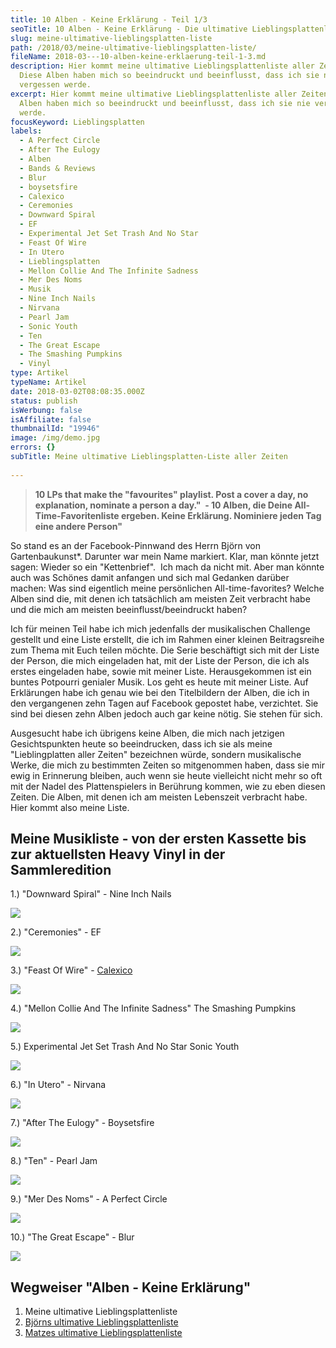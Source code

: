 ```yaml
---
title: 10 Alben - Keine Erklärung - Teil 1/3
seoTitle: 10 Alben - Keine Erklärung - Die ultimative Lieblingsplattenliste aller Zeiten
slug: meine-ultimative-lieblingsplatten-liste
path: /2018/03/meine-ultimative-lieblingsplatten-liste/
fileName: 2018-03---10-alben-keine-erklaerung-teil-1-3.md
description: Hier kommt meine ultimative Lieblingsplattenliste aller Zeiten.
  Diese Alben haben mich so beeindruckt und beeinflusst, dass ich sie nie
  vergessen werde.
excerpt: Hier kommt meine ultimative Lieblingsplattenliste aller Zeiten. Diese
  Alben haben mich so beeindruckt und beeinflusst, dass ich sie nie vergessen
  werde.
focusKeyword: Lieblingsplatten
labels:
  - A Perfect Circle
  - After The Eulogy
  - Alben
  - Bands & Reviews
  - Blur
  - boysetsfire
  - Calexico
  - Ceremonies
  - Downward Spiral
  - EF
  - Experimental Jet Set Trash And No Star
  - Feast Of Wire
  - In Utero
  - Lieblingsplatten
  - Mellon Collie And The Infinite Sadness
  - Mer Des Noms
  - Musik
  - Nine Inch Nails
  - Nirvana
  - Pearl Jam
  - Sonic Youth
  - Ten
  - The Great Escape
  - The Smashing Pumpkins
  - Vinyl
type: Artikel
typeName: Artikel
date: 2018-03-02T08:08:35.000Z
status: publish
isWerbung: false
isAffiliate: false
thumbnailId: "19946"
image: /img/demo.jpg
errors: {}
subTitle: Meine ultimative Lieblingsplatten-Liste aller Zeiten
  
---
```


> **10 LPs that make the "favourites" playlist. Post a cover a day, no
> explanation, nominate a person a day."  - 10 Alben, die Deine
> All-Time-Favoritenliste ergeben. Keine Erklärung. Nominiere jeden Tag eine
> andere Person"**

So stand es an der Facebook-Pinnwand des Herrn Björn von Gartenbaukunst\*.
Darunter war mein Name markiert. Klar, man könnte jetzt sagen: Wieder so ein
"Kettenbrief".  Ich mach da nicht mit. Aber man könnte auch was Schönes damit
anfangen und sich mal Gedanken darüber machen: Was sind eigentlich meine
persönlichen All-time-favorites? Welche Alben sind die, mit denen ich
tatsächlich am meisten Zeit verbracht habe und die mich am meisten
beeinflusst/beeindruckt haben?

Ich für meinen Teil habe ich mich jedenfalls der musikalischen Challenge
gestellt und eine Liste erstellt, die ich im Rahmen einer kleinen Beitragsreihe
zum Thema mit Euch teilen möchte. Die Serie beschäftigt sich mit der Liste der
Person, die mich eingeladen hat, mit der Liste der Person, die ich als erstes
eingeladen habe, sowie mit meiner Liste. Herausgekommen ist ein buntes Potpourri
genialer Musik. Los geht es heute mit meiner Liste. Auf Erklärungen habe ich
genau wie bei den Titelbildern der Alben, die ich in den vergangenen zehn Tagen
auf Facebook gepostet habe, verzichtet. Sie sind bei diesen zehn Alben jedoch
auch gar keine nötig. Sie stehen für sich.

Ausgesucht habe ich übrigens keine Alben, die mich nach jetzigen Gesichtspunkten
heute so beeindrucken, dass ich sie als meine "Lieblingplatten aller Zeiten"
bezeichnen würde, sondern musikalische Werke, die mich zu bestimmten Zeiten so
mitgenommen haben, dass sie mir ewig in Erinnerung bleiben, auch wenn sie heute
vielleicht nicht mehr so oft mit der Nadel des Plattenspielers in Berührung
kommen, wie zu eben diesen Zeiten. Die Alben, mit denen ich am meisten
Lebenszeit verbracht habe. Hier kommt also meine Liste.

## Meine Musikliste - von der ersten Kassette bis zur aktuellsten Heavy Vinyl in der Sammleredition

1.) "Downward Spiral" - Nine Inch Nails

![](http://cardamonchai.com/wp-content/uploads/2018/02/615xwaChPHL-1-400x350.jpg)

2.) "Ceremonies" - EF

![](http://cardamonchai.com/wp-content/uploads/2018/02/R-4904018-1378990482-2247.jpeg-1-400x400.jpg)

3.) "Feast Of Wire" - [Calexico](/category/musik/calexico/)

![](http://cardamonchai.com/wp-content/uploads/2018/02/4027795500825-300x300.jpg)

4.) "Mellon Collie And The Infinite Sadness" The Smashing Pumpkins

![](http://cardamonchai.com/wp-content/uploads/2018/02/R-367739-1258474651.jpeg-1-400x311.jpg)

5.) Experimental Jet Set Trash And No Star Sonic Youth

![](http://cardamonchai.com/wp-content/uploads/2018/02/experimental-jet-set-trash-and-no-star-50042a46eab9b-560x560-1-400x400.jpeg)

6.) "In Utero" - Nirvana

![](http://cardamonchai.com/wp-content/uploads/2018/02/51l2kFk6CnL-400x398.jpg)

7.) "After The Eulogy" - Boysetsfire

![](http://cardamonchai.com/wp-content/uploads/2018/02/boysetsfire-after_the_eulogy_a-400x400.jpg)

8.) "Ten" - Pearl Jam

![](http://cardamonchai.com/wp-content/uploads/2018/02/R-1171114-1224256201.jpeg-400x400.jpg)

9.) "Mer Des Noms" - A Perfect Circle

![](http://cardamonchai.com/wp-content/uploads/2018/02/R-1384995-1264936851.jpeg-400x397.jpg)

10.) "The Great Escape" - Blur

![](http://cardamonchai.com/wp-content/uploads/2018/02/blur-greatescape-640x640-400x400.jpg)

## Wegweiser "Alben - Keine Erklärung"

1.  Meine ultimative Lieblingsplattenliste
1.  [Björns ultimative Lieblingsplattenliste](/2018/03/10-alben-keine-erklaerung-bjoerns-lieblingsplattenliste/)
1.  [Matzes ultimative Lieblingsplattenliste](/2018/03/10-alben-keine-erklaerung-teil-3/)

  